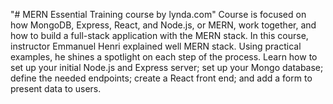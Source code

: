 "# MERN Essential Training course by lynda.com" 
Course is focused on how MongoDB, Express, React, and Node.js, or MERN, work together, 
and how to build a full-stack application with the MERN stack. In this course, 
instructor Emmanuel Henri explained well MERN stack. Using practical examples, he shines a spotlight on each step of the process. 
Learn how to set up your initial Node.js and Express server; set up your Mongo database; define the needed endpoints; 
create a React front end; and add a form to present data to users.

